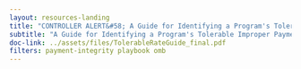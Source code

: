 ```yaml
---
layout: resources-landing
title: "CONTROLLER ALERT&#58; A Guide for Identifying a Program's Tolerable Improper Payment Rate"
subtitle: "A Guide for Identifying a Program's Tolerable Improper Payment Rate"
doc-link: ../assets/files/TolerableRateGuide_final.pdf
filters: payment-integrity playbook omb
---
```

